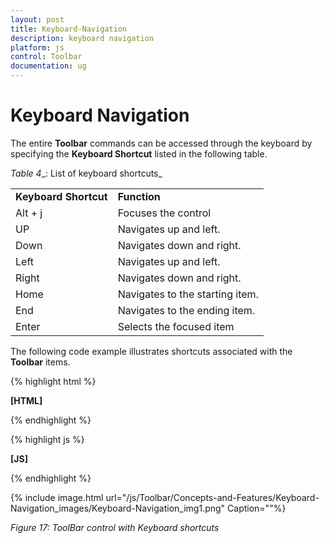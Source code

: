 ```yaml
---
layout: post
title: Keyboard-Navigation
description: keyboard navigation
platform: js
control: Toolbar
documentation: ug
---
```


# Keyboard Navigation

The entire **Toolbar** commands can be accessed through the keyboard by specifying the **Keyboard Shortcut** listed in the following table.

_Table_ _4__: List of keyboard shortcuts_

<table>
<tr>
<td>
<b>Keyboard Shortcut</b></td><td>
<b>Function</b></td></tr>
<tr>
<td>
Alt + j</td><td>
Focuses the control</td></tr>
<tr>
<td>
UP</td><td>
Navigates up and left.</td></tr>
<tr>
<td>
Down</td><td>
Navigates down and right.</td></tr>
<tr>
<td>
Left</td><td>
Navigates up and left.</td></tr>
<tr>
<td>
Right</td><td>
Navigates down and right.</td></tr>
<tr>
<td>
Home</td><td>
Navigates to the starting item.</td></tr>
<tr>
<td>
End</td><td>
Navigates to the ending item.</td></tr>
<tr>
<td>
Enter</td><td>
Selects the focused item</td></tr>
</table>


The following code example illustrates shortcuts associated with the **Toolbar** items.



{% highlight html %}

**[HTML]**

<!-- Refer Local Data section for style and data bound for toolbar item -->

{% endhighlight %}

{% highlight js %}

**[JS]**

<script type="text/javascript">
    $(function () {
        // declaration
        $("#toolbarcontent").ejToolbar({ width: "290px" });
        //Control focus key
        $(document).on("keydown", function (e) {
            if (e.altKey && e.keyCode === 74) { // j- key code.
                $("#toolbarcontent").focus();
            }
        });
    });
</script>


{% endhighlight %}





{% include image.html url="/js/Toolbar/Concepts-and-Features/Keyboard-Navigation_images/Keyboard-Navigation_img1.png" Caption=""%}

_Figure 17: ToolBar control with Keyboard shortcuts_


